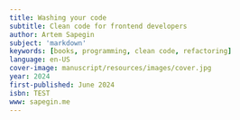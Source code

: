```yaml
---
title: Washing your code
subtitle: Clean code for frontend developers
author: Artem Sapegin
subject: 'markdown'
keywords: [books, programming, clean code, refactoring]
language: en-US
cover-image: manuscript/resources/images/cover.jpg
year: 2024
first-published: June 2024
isbn: TEST
www: sapegin.me
---
```

